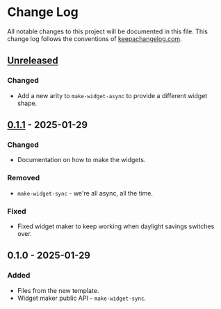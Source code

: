 # Change Log
All notable changes to this project will be documented in this file. This change log follows the conventions of [keepachangelog.com](http://keepachangelog.com/).

## [Unreleased]
### Changed
- Add a new arity to `make-widget-async` to provide a different widget shape.

## [0.1.1] - 2025-01-29
### Changed
- Documentation on how to make the widgets.

### Removed
- `make-widget-sync` - we're all async, all the time.

### Fixed
- Fixed widget maker to keep working when daylight savings switches over.

## 0.1.0 - 2025-01-29
### Added
- Files from the new template.
- Widget maker public API - `make-widget-sync`.

[Unreleased]: https://github.com/mert/datalog-04/compare/0.1.1...HEAD
[0.1.1]: https://github.com/mert/datalog-04/compare/0.1.0...0.1.1
